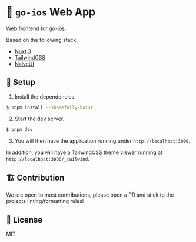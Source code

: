 # 📱 `go-ios` Web App

Web frontend for [go-ios](https://github.com/danielpaulus/go-ios).

Based on the following stack:

- [Nuxt 3](https://v3.nuxtjs.org/)
- [TailwindCSS](https://tailwindcss.com)
- [NaiveUI](https://www.naiveui.com/)

## 🚧 Setup

1. Install the dependencies.

```bash
$ pnpm install --shamefully-hoist
```

2. Start the dev server.

```bash
$ pnpm dev
```

3. You will then have the application running under `http://localhost:3000`.

In addition, you will have a TailwindCSS theme viewer running at `http://localhost:3000/_tailwind`.

## 🏗️ Contribution

We are open to most contributions, please open a PR and stick to the projects linting/formatting rules!

## 📝 License

MIT
